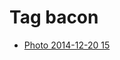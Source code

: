 <!--
title: Tag bacon
date: 2020-06-28T14:56:50.342Z
tags:
-->
# Tag bacon

 * [Photo 2014-12-20 15](105691058822.md)